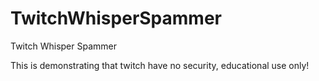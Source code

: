 # TwitchWhisperSpammer
Twitch Whisper Spammer


This is demonstrating that twitch have no security, educational use only!
